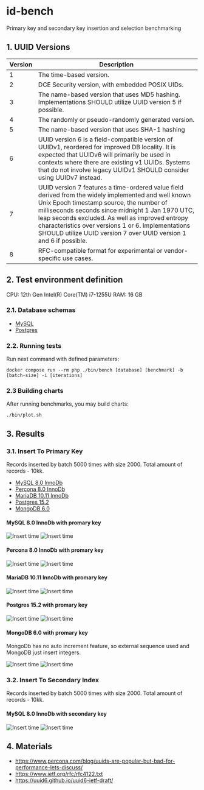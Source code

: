 # id-bench

Primary key and secondary key insertion and selection benchmarking

## 1. UUID Versions 

| Version | Description                                                                                                                                                                                                                                                                                                                                                                        |
|---------|------------------------------------------------------------------------------------------------------------------------------------------------------------------------------------------------------------------------------------------------------------------------------------------------------------------------------------------------------------------------------------|
| 1       | The time-based version.                                                                                                                                                                                                                                                                                                                                                            |
| 2       | DCE Security version, with embedded POSIX UIDs.                                                                                                                                                                                                                                                                                                                                    |
| 3       | The name-based version that uses MD5 hashing. Implementations SHOULD utilize UUID version 5 if possible.                                                                                                                                                                                                                                                                           |
| 4       | The randomly or pseudo-randomly generated version.                                                                                                                                                                                                                                                                                                                                 |
| 5       | The name-based version that uses SHA-1 hashing                                                                                                                                                                                                                                                                                                                                     |
| 6       | UUID version 6 is a field-compatible version of UUIDv1, reordered for improved DB locality. It is expected that UUIDv6 will primarily be used in contexts where there are existing v1 UUIDs. Systems that do not involve legacy UUIDv1 SHOULD consider using UUIDv7 instead.                                                                                                       |
| 7       | UUID version 7 features a time-ordered value field derived from the widely implemented and well known Unix Epoch timestamp source, the number of milliseconds seconds since midnight 1 Jan 1970 UTC, leap seconds excluded. As well as improved entropy characteristics over versions 1 or 6. Implementations SHOULD utilize UUID version 7 over UUID version 1 and 6 if possible. |
| 8       | RFC-compatible format for experimental or vendor-specific use cases.                                                                                                                                                                                                                                                                                                               |

## 2. Test environment definition

CPU: 12th Gen Intel(R) Core(TM) i7-1255U
RAM: 16 GB

### 2.1. Database schemas

* [MySQL](docker/mysql_8_0/initdb/schema.sql)
* [Postgres](docker/postgres_15_2/initdb/schema.sql)

### 2.2. Running tests

Run next command with defined parameters:

```
docker compose run --rm php ./bin/bench [database] [benchmark] -b [batch-size] -i [iterations]
```

### 2.3 Building charts

After running benchmarks, you may build charts:

```
./bin/plot.sh
```

## 3. Results

### 3.1. Insert To Primary Key

Records inserted by batch 5000 times with size 2000. Total amount of records - 10kk.

* [MySQL 8.0 InnoDb](#mysql-80-innodb-with-promary-key)
* [Percona 8.0 InnoDb](#percona-80-innodb-with-promary-key)
* [MariaDB 10.11 InnoDb](#mariadb-1011-innodb-with-promary-key)
* [Postgres 15.2](#postgres-152-with-promary-key)
* [MongoDB 6.0](#mongodb-60-with-promary-key)

#### MySQL 8.0 InnoDb with promary key

![Insert time](results/mysql-insertPrimary-time.png)
![Insert time](results/mysql-insertPrimary-indexsize.png)

#### Percona 8.0 InnoDb with promary key

![Insert time](results/percona-insertPrimary-time.png)
![Insert time](results/percona-insertPrimary-indexsize.png)

#### MariaDB 10.11 InnoDb with promary key

![Insert time](results/mariadb-insertPrimary-time.png)
![Insert time](results/mariadb-insertPrimary-indexsize.png)

#### Postgres 15.2 with promary key

![Insert time](results/postgres-insertPrimary-time.png)
![Insert time](results/postgres-insertPrimary-indexsize.png)

#### MongoDB 6.0 with promary key

MongoDb has no auto increment feature, so external sequence used and MongoDB just insert integers.

![Insert time](results/mongodb-insertPrimary-time.png)
![Insert time](results/mongodb-insertPrimary-indexsize.png)

### 3.2. Insert To Secondary Index

Records inserted by batch 5000 times with size 2000. Total amount of records - 10kk.

#### MySQL 8.0 InnoDb  with secondary key

![Insert time](results/mysql-insertSecondary-time.png)
![Insert time](results/mysql-insertSecondary-indexsize.png)

## 4. Materials

* https://www.percona.com/blog/uuids-are-popular-but-bad-for-performance-lets-discuss/
* https://www.ietf.org/rfc/rfc4122.txt
* https://uuid6.github.io/uuid6-ietf-draft/
